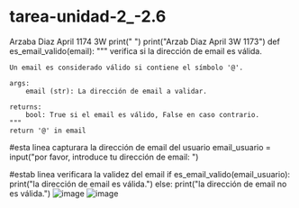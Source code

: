 # tarea-unidad-2_-2.6
Arzaba Diaz April 1174 3W
print(" ")
print("Arzab Diaz April 3W 1173")
def es_email_valido(email):
    """
    verifica si la dirección de email es válida.
    
    Un email es considerado válido si contiene el símbolo '@'.
    
    args:
        email (str): La dirección de email a validar.
        
    returns:
        bool: True si el email es válido, False en caso contrario.
    """
    return '@' in email

#esta linea capturara la dirección de email del usuario
email_usuario = input("por favor, introduce tu dirección de email: ")

#estab linea verificara la validez del email
if es_email_valido(email_usuario):
    print("la dirección de email es válida.")
else:
    print("la dirección de email no es válida.")
![image](https://github.com/user-attachments/assets/674e2749-161c-48e1-bd68-03a8e70592b7)
![image](https://github.com/user-attachments/assets/54e823af-d7ce-458f-8e7a-1e4252967f81)

